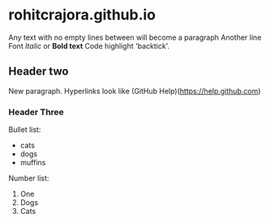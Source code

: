 # rohitcrajora.github.io

Any text with no empty lines between will become a paragraph
Another line
Font *Italic* or **Bold text**
Code highlight 'backtick'.

## Header two

New paragraph.
Hyperlinks look like (GitHub Help)(https://help.github.com)

### Header Three

Bullet list:

 - cats
 - dogs
 - muffins

Number list:

1. One
2. Dogs
5. Cats
